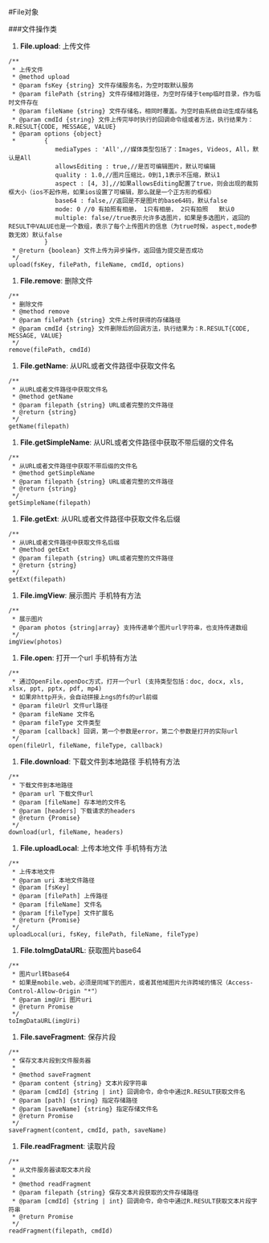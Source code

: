 #File对象 

###文件操作类

1. <span id="File.upload">**File.upload**</span>: 上传文件
```
/**
 * 上传文件
 * @method upload
 * @param fsKey {string} 文件存储服务名，为空时取默认服务
 * @param filePath {string} 文件存储相对路径，为空时存储于temp临时目录，作为临时文件存在
 * @param fileName {string} 文件存储名，相同时覆盖。为空时由系统自动生成存储名
 * @param cmdId {string} 文件上传完毕时执行的回调命令组或者方法，执行结果为：R.RESULT{CODE, MESSAGE, VALUE}
 * @param options {object}
 *        {
             mediaTypes : 'All',//媒体类型包括了：Images, Videos, All，默认是All
             allowsEditing : true,//是否可编辑图片，默认可编辑
             quality : 1.0,//图片压缩比，0到1,1表示不压缩，默认1
             aspect : [4, 3],//如果allowsEditing配置了true，则会出现的裁剪框大小（ios不起作用，如果ios设置了可编辑，那么就是一个正方形的框框）
             base64 : false,//返回是不是图片的base64码，默认false
             mode: 0 //0 有拍照有相册， 1只有相册， 2只有拍照   默认0
			 multiple: false//true表示允许多选图片，如果是多选图片，返回的RESULT中VALUE也是一个数组，表示了每个上传图片的信息（为true时候，aspect,mode参数无效）默认false
          }
 * @return {boolean} 文件上传为异步操作，返回值为提交是否成功
 */
upload(fsKey, filePath, fileName, cmdId, options)
```

1. <span id="File.remove">**File.remove**</span>: 删除文件
```
/**
 * 删除文件
 * @method remove
 * @param filePath {string} 文件上传时获得的存储路径
 * @param cmdId {string} 文件删除后的回调方法，执行结果为：R.RESULT{CODE, MESSAGE, VALUE}
 */
remove(filePath, cmdId)
```

1. <span id="File.getName">**File.getName**</span>: 从URL或者文件路径中获取文件名
```
/**
 * 从URL或者文件路径中获取文件名
 * @method getName
 * @param filepath {string} URL或者完整的文件路径
 * @return {string}
 */
getName(filepath)
```

1. <span id="File.getSimpleName">**File.getSimpleName**</span>: 从URL或者文件路径中获取不带后缀的文件名
```
/**
 * 从URL或者文件路径中获取不带后缀的文件名
 * @method getSimpleName
 * @param filepath {string} URL或者完整的文件路径
 * @return {string}
 */
getSimpleName(filepath)
```

1. <span id="File.getExt">**File.getExt**</span>: 从URL或者文件路径中获取文件名后缀
```
/**
 * 从URL或者文件路径中获取文件名后缀
 * @method getExt
 * @param filepath {string} URL或者完整的文件路径
 * @return {string}
 */
getExt(filepath)
```

1. <span id="File.imgView">**File.imgView**</span>: 展示图片
手机特有方法
```
/**
 * 展示图片
 * @param photos {string|array} 支持传递单个图片url字符串，也支持传递数组
 */
imgView(photos)
```

1. <span id="File.open">**File.open**</span>: 打开一个url
手机特有方法
```
/**
 * 通过OpenFile.openDoc方式，打开一个url (支持类型包括：doc, docx, xls, xlsx, ppt, pptx, pdf, mp4)
 * 如果非http开头，会自动拼接上ngs的fs的url前缀
 * @param fileUrl 文件url路径
 * @param fileName 文件名
 * @param fileType 文件类型
 * @param [callback] 回调，第一个参数是error，第二个参数是打开的实际url
 */
open(fileUrl, fileName, fileType, callback)
```

1. <span id="File.download">**File.download**</span>: 下载文件到本地路径
手机特有方法
```
/**
 * 下载文件到本地路径
 * @param url 下载文件url
 * @param [fileName] 存本地的文件名
 * @param [headers] 下载请求的headers
 * @return {Promise}
 */
download(url, fileName, headers)
```

1. <span id="File.uploadLocal">**File.uploadLocal**</span>: 上传本地文件
手机特有方法
```
/**
 * 上传本地文件
 * @param uri 本地文件路径
 * @param [fsKey]
 * @param [filePath] 上传路径
 * @param [fileName] 文件名
 * @param [fileType] 文件扩展名
 * @return {Promise}
 */
uploadLocal(uri, fsKey, filePath, fileName, fileType)
```

1. <span id="File.toImgDataURL">**File.toImgDataURL**</span>: 获取图片base64
```
/**
 * 图片url转base64
 * 如果是mobile.web，必须是同域下的图片，或者其他域图片允许跨域的情况（Access-Control-Allow-Origin "*"）
 * @param imgUri 图片uri
 * @return Promise
 */
toImgDataURL(imgUri)
```

1. <span id="File.saveFragment">**File.saveFragment**</span>: 保存片段
```
/**
 * 保存文本片段到文件服务器
 *
 * @method saveFragment
 * @param content {string} 文本片段字符串
 * @param [cmdId] {string | int} 回调命令，命令中通过R.RESULT获取文件名
 * @param [path] {string} 指定存储路径
 * @param [saveName] {string} 指定存储文件名
 * @return Promise
 */
saveFragment(content, cmdId, path, saveName)
```

1. <span id="File.readFragment">**File.readFragment**</span>: 读取片段
```
/**
 * 从文件服务器读取文本片段
 *
 * @method readFragment
 * @param filepath {string} 保存文本片段获取的文件存储路径
 * @param [cmdId] {string | int} 回调命令，命令中通过R.RESULT获取文本片段字符串
 * @return Promise
 */
readFragment(filepath, cmdId) 
```